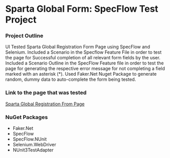 # Sparta Global Form: SpecFlow Test Project

### Project Outline
UI Tested Sparta Global Registration Form Page using SpecFlow and Selenium.
Included a Scenario in the Specflow Feature File in order to test the page for Successful completion of all relevant form fields by the user.
Included a Scenario Outline in the SpecFlow Feature file in order to test the page for generating the respective error message for not completing a field marked with an asterisk (*).
Used Faker.Net Nuget Package to generate random, dummy data to auto-complete the form being tested.

### Link to the page that was tested
[Sparta Global Registration From Page](http://automation-form.spartaglobal.education/)

### NuGet Packages
* Faker.Net
* SpecFlow
* SpecFlow.NUnit
* Selenium.WebDriver
* NUnit3TestAdapter
